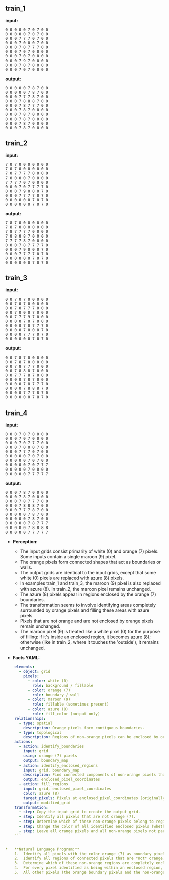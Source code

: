 
## train_1

**input:**
```
0 0 0 0 0 7 0 7 0 0
0 0 0 0 0 7 0 7 0 0
0 0 0 7 7 7 0 7 0 0
0 0 0 7 0 0 0 7 0 0
0 0 0 7 0 7 7 7 0 0
0 0 0 7 0 7 0 0 0 0
0 0 0 7 0 7 0 0 0 0
0 0 0 7 9 7 0 0 0 0
0 0 0 7 0 7 0 0 0 0
0 0 0 7 0 7 0 0 0 0
```


**output:**
```
0 0 0 0 0 7 8 7 0 0
0 0 0 0 0 7 8 7 0 0
0 0 0 7 7 7 8 7 0 0
0 0 0 7 8 8 8 7 0 0
0 0 0 7 8 7 7 7 0 0
0 0 0 7 8 7 0 0 0 0
0 0 0 7 8 7 0 0 0 0
0 0 0 7 8 7 0 0 0 0
0 0 0 7 8 7 0 0 0 0
0 0 0 7 8 7 0 0 0 0
```


## train_2

**input:**
```
7 0 7 0 0 0 0 0 0 0
7 0 7 0 0 0 0 0 0 0
7 0 7 7 7 7 0 0 0 0
7 0 0 0 0 7 0 0 0 0
7 7 7 7 0 7 0 0 0 0
0 0 0 7 0 7 7 7 7 0
0 0 0 7 9 0 0 0 7 0
0 0 0 7 7 7 7 0 7 0
0 0 0 0 0 0 7 0 7 0
0 0 0 0 0 0 7 0 7 0
```


**output:**
```
7 8 7 0 0 0 0 0 0 0
7 8 7 0 0 0 0 0 0 0
7 8 7 7 7 7 0 0 0 0
7 8 8 8 8 7 0 0 0 0
7 7 7 7 8 7 0 0 0 0
0 0 0 7 8 7 7 7 7 0
0 0 0 7 9 0 0 0 7 0
0 0 0 7 7 7 7 0 7 0
0 0 0 0 0 0 7 0 7 0
0 0 0 0 0 0 7 0 7 0
```


## train_3

**input:**
```
0 0 7 0 7 0 0 0 0 0
0 0 7 0 7 0 0 0 0 0
0 0 7 0 7 7 7 0 0 0
0 0 7 0 0 0 7 0 0 0
0 0 7 7 7 9 7 0 0 0
0 0 0 0 7 0 7 0 0 0
0 0 0 0 7 0 7 7 7 0
0 0 0 0 7 0 0 0 7 0
0 0 0 0 7 7 7 0 7 0
0 0 0 0 0 0 7 0 7 0
```


**output:**
```
0 0 7 8 7 0 0 0 0 0
0 0 7 8 7 0 0 0 0 0
0 0 7 8 7 7 7 0 0 0
0 0 7 8 8 8 7 0 0 0
0 0 7 7 7 8 7 0 0 0
0 0 0 0 7 8 7 0 0 0
0 0 0 0 7 8 7 7 7 0
0 0 0 0 7 8 8 8 7 0
0 0 0 0 7 7 7 8 7 0
0 0 0 0 0 0 7 8 7 0
```


## train_4

**input:**
```
0 0 0 7 0 7 0 0 0 0
0 0 0 7 0 7 0 0 0 0
0 0 0 7 0 7 7 7 0 0
0 0 0 7 0 0 0 7 0 0
0 0 0 7 7 7 0 7 0 0
0 0 0 0 0 7 0 7 0 0
0 0 0 0 0 7 0 7 0 0
0 0 0 0 0 7 0 7 7 7
0 0 0 0 0 7 0 0 0 0
0 0 0 0 0 7 7 7 7 7
```


**output:**
```
0 0 0 7 8 7 0 0 0 0
0 0 0 7 8 7 0 0 0 0
0 0 0 7 8 7 7 7 0 0
0 0 0 7 8 8 8 7 0 0
0 0 0 7 7 7 8 7 0 0
0 0 0 0 0 7 8 7 0 0
0 0 0 0 0 7 8 7 0 0
0 0 0 0 0 7 8 7 7 7
0 0 0 0 0 7 8 8 8 8
0 0 0 0 0 7 7 7 7 7
```

*   **Perception:**
    *   The input grids consist primarily of white (0) and orange (7) pixels. Some inputs contain a single maroon (9) pixel.
    *   The orange pixels form connected shapes that act as boundaries or walls.
    *   The output grids are identical to the input grids, except that some white (0) pixels are replaced with azure (8) pixels.
    *   In examples train\_1 and train\_3, the maroon (9) pixel is also replaced with azure (8). In train\_2, the maroon pixel remains unchanged.
    *   The azure (8) pixels appear in regions enclosed by the orange (7) boundaries.
    *   The transformation seems to involve identifying areas completely surrounded by orange pixels and filling these areas with azure pixels.
    *   Pixels that are not orange and are not enclosed by orange pixels remain unchanged.
    *   The maroon pixel (9) is treated like a white pixel (0) for the purpose of filling: if it's inside an enclosed region, it becomes azure (8); otherwise (like in train\_2, where it touches the 'outside'), it remains unchanged.

*   **Facts YAML:**
    
```yaml
    elements:
      - object: grid
        pixels:
          - color: white (0)
            role: background / fillable
          - color: orange (7)
            role: boundary / wall
          - color: maroon (9)
            role: fillable (sometimes present)
          - color: azure (8)
            role: fill_color (output only)
    relationships:
      - type: spatial
        description: Orange pixels form contiguous boundaries.
      - type: topological
        description: Regions of non-orange pixels can be enclosed by orange boundaries.
    actions:
      - action: identify_boundaries
        input: grid
        using: orange (7) pixels
        output: boundary_map
      - action: identify_enclosed_regions
        input: grid, boundary_map
        description: Find connected components of non-orange pixels that do not touch the grid edges.
        output: enclosed_pixel_coordinates
      - action: fill_regions
        input: grid, enclosed_pixel_coordinates
        color: azure (8)
        target_pixels: Pixels at enclosed_pixel_coordinates (originally white or maroon)
        output: modified_grid
    transformation:
      - step: Copy the input grid to create the output grid.
      - step: Identify all pixels that are not orange (7).
      - step: Determine which of these non-orange pixels belong to regions completely enclosed by orange (7) pixels (i.e., they cannot reach the border of the grid without crossing an orange pixel).
      - step: Change the color of all identified enclosed pixels (whether originally white or maroon) to azure (8) in the output grid.
      - step: Leave all orange pixels and all non-orange pixels not part of an enclosed region unchanged.
    ```


*   **Natural Language Program:**
    1.  Identify all pixels with the color orange (7) as boundary pixels.
    2.  Identify all regions of connected pixels that are *not* orange.
    3.  Determine which of these non-orange regions are completely enclosed by the orange boundaries (meaning they do not touch any edge of the grid). This can be done using a flood fill algorithm starting from all non-orange pixels on the grid's border; any non-orange pixel not reached by this flood fill is considered enclosed.
    4.  For every pixel identified as being within an enclosed region, change its color to azure (8) in the output grid.
    5.  All other pixels (the orange boundary pixels and the non-orange pixels not in an enclosed region) retain their original color in the output grid.
